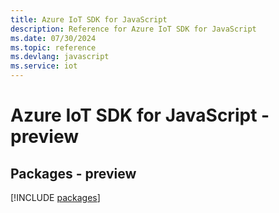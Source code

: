 ```yaml
---
title: Azure IoT SDK for JavaScript
description: Reference for Azure IoT SDK for JavaScript
ms.date: 07/30/2024
ms.topic: reference
ms.devlang: javascript
ms.service: iot
---
```

# Azure IoT SDK for JavaScript - preview
## Packages - preview
[!INCLUDE [packages](iot-index.md)]